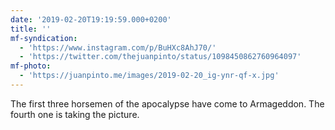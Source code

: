 ```yaml
---
date: '2019-02-20T19:19:59.000+0200'
title: ''
mf-syndication:
  - 'https://www.instagram.com/p/BuHXc8AhJ70/'
  - 'https://twitter.com/thejuanpinto/status/1098450862760964097'
mf-photo:
  - 'https://juanpinto.me/images/2019-02-20_ig-ynr-qf-x.jpg'
---
```

The first three horsemen of the apocalypse have come to Armageddon. The fourth one is taking the picture.

